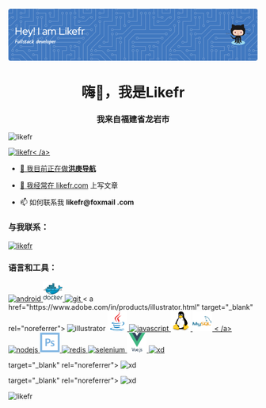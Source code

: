<p align="center"><img src="github-header-image (1).png"></p>
<h1 align="center">嗨👋，我是Likefr</h1>
<h3 align="center">我来自福建省龙岩市</h3>

<p align="left"> <img src ="https://komarev.com/ghpvc/?username=likefr&label=Profile%20views&color=0e75b6&style=flat" alt="likefr" /> </p>

<p align="left"> <a href="https ://github.com/ryo-ma/github-profile-trophy"><img src="https://github-profile-trophy.vercel.app/?username=likefr" alt="likefr" />< /a> </p>
  
- 🔭 我目前正在做**洪庚导航**

- 📝 我经常在 [likefr.com](likefr.com) 上写文章

- 📫 如何联系我 **likefr@foxmail .com**

<h3 align="left">与我联系：</h3>
<p align="left">
<a href="https://www.leetcode.com/Likefr" target="blank"><img align="center" src="https://raw.githubusercontent.com/rahuldkjain/github-profile-readme -generator/master/src/images/icons/Social/leet-code.svg" alt="likefr" height="30" width="40" /></a>
</p>

<h3 align="left ">语言和工具：</h3>
<p align="left"> <a href="https://developer.android.com" target="_blank" rel="noreferrer"> <img src="https://raw.githubusercontent.com/devicons /devicon/master/icons/android/android-original-wordmark.svg" alt="android" width="40" height="40"/> </a> <a href="https://www.docker .com/" target="_blank" rel="noreferrer"> <img src="https://raw.githubusercontent.com/devicons/devicon/master/icons/docker/docker-original-wordmark.svg" alt= "docker" width="40" height="40"/> </a> <a href="https://git-scm.com/" target="_blank" rel="noreferrer"> <img src="https://www.vectorlogo.zone/logos/git-scm/git-scm-icon.svg" alt="git" width="40" height="40"/> </a> < a href="https://www.adobe.com/in/products/illustrator.html" target="_blank" rel="noreferrer"> <img src="https://www.vectorlogo.zone/logos/ adobe_illustrator/adobe_illustrator-icon.svg" alt="illustrator" width="40" height="40"/> </a> <a href="https://www.java.com" target="_blank" rel ="noreferrer"> <img src="https://raw.githubusercontent.com/devicons/devicon/master/icons/java/java-original.svg" alt="java" width="40" height="40 "/> </a><a href="https://developer.mozilla.org/en-US/docs/Web/JavaScript" target="_blank" rel="noreferrer"> <img src="https://raw.githubusercontent.com /devicons/devicon/master/icons/javascript/javascript-original.svg" alt="javascript" width="40" height="40"/> </a> <a href="https://www.linux .org/" target="_blank" rel="noreferrer"> <img src="https://raw.githubusercontent.com/devicons/devicon/master/icons/linux/linux-original.svg" alt="linux " width="40" height="40"/> </a> <a href="https://www.mysql.com/" target="_blank" rel="noreferrer"> <img src="https://raw.githubusercontent.com/devicons/devicon/master/icons/mysql/mysql-original-wordmark.svg" alt="mysql" width="40" height="40"/> < /a> <a href="https://nodejs.org" target="_blank" rel="noreferrer"> <img src="https://raw.githubusercontent.com/devicons/devicon/master/icons/ nodejs/nodejs-original-wordmark.svg" alt="nodejs" width="40" height="40"/> </a> <a href="https://www.photoshop.com/en" target= "_blank" rel="noreferrer"> <img src="https://raw.githubusercontent.com/devicons/devicon/master/icons/photoshop/photoshop-line.svg" alt="photoshop" width="40"height="40"/> </a> <a href="https://redis.io" target="_blank" rel="noreferrer"> <img src="https://raw.githubusercontent.com/ devicons/devicon/master/icons/redis/redis-original-wordmark.svg" alt="redis" width="40" height="40"/> </a> <a href="https://www. selenium.dev" target="_blank" rel="noreferrer"> <img src="https://raw.githubusercontent.com/detain/svg-logos/780f25886640cef088af994181646db2f6b1a3f8/svg/selenium-logo.svg" alt="selenium " width="40" height="40"/> </a> <a href="https://vuejs.org/" target="_blank" rel="noreferrer"> <img src="https://raw.githubusercontent.com/devicons/devicon/master/icons/vuejs/vuejs-original-wordmark.svg" alt="vuejs" width="40" height="40"/ > </a> <a href="https://www.adobe.com/products/xd.html" target="_blank" rel="noreferrer"> <img src="https://cdn.worldvectorlogo. com/logos/adobe-xd.svg" alt="xd" width="40" height="40"/> </a> </p>target="_blank" rel="noreferrer"> <img src="https://cdn.worldvectorlogo.com/logos/adobe-xd.svg" alt="xd" width="40" height="40"/ > </a> </p>target="_blank" rel="noreferrer"> <img src="https://cdn.worldvectorlogo.com/logos/adobe-xd.svg" alt="xd" width="40" height="40"/ > </a> </p>

<p><img align="center" src="https://github-readme-stats.vercel.app/api/top-langs?username=likefr&show_icons=true&locale=en&layout=compact" alt="likefr" /> </p>

